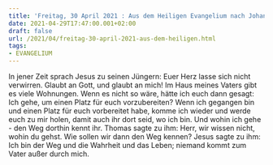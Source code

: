 ```yaml
---
title: 'Freitag, 30 April 2021 : Aus dem Heiligen Evangelium nach Johannes - Joh 14,1-6.'
date: 2021-04-29T17:47:00.001+02:00
draft: false
url: /2021/04/freitag-30-april-2021-aus-dem-heiligen.html
tags: 
- EVANGELIUM
---
```


In jener Zeit sprach Jesus zu seinen Jüngern: Euer Herz lasse sich nicht verwirren. Glaubt an Gott, und glaubt an mich! Im Haus meines Vaters gibt es viele Wohnungen. Wenn es nicht so wäre, hätte ich euch dann gesagt: Ich gehe, um einen Platz für euch vorzubereiten? Wenn ich gegangen bin und einen Platz für euch vorbereitet habe, komme ich wieder und werde euch zu mir holen, damit auch ihr dort seid, wo ich bin. Und wohin ich gehe - den Weg dorthin kennt ihr. Thomas sagte zu ihm: Herr, wir wissen nicht, wohin du gehst. Wie sollen wir dann den Weg kennen? Jesus sagte zu ihm: Ich bin der Weg und die Wahrheit und das Leben; niemand kommt zum Vater außer durch mich.